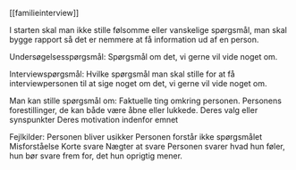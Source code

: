 [[familieinterview]]

I starten skal man ikke stille følsomme eller vanskelige spørgsmål, man skal bygge rapport så det er nemmere at få information ud af en person.

Undersøgelsesspørgsmål: Spørgsmål om det, vi gerne vil vide noget om. 

Interviewspørgsmål: Hvilke spørgsmål man skal stille for at få interviewpersonen til at sige noget om det, vi gerne vil vide noget om.

Man kan stille spørgsmål om: 
	Faktuelle ting omkring personen. 
	Personens forestillinger, de kan både være åbne eller lukkede. 
	Deres valg eller synspunkter
	Deres motivation indenfor emnet

Fejlkilder:
	Personen bliver usikker
	Personen forstår ikke spørgsmålet
	Misforståelse
	Korte svare
	Nægter at svare
	Personen svarer hvad hun føler, hun bør svare frem for, det hun oprigtig mener.